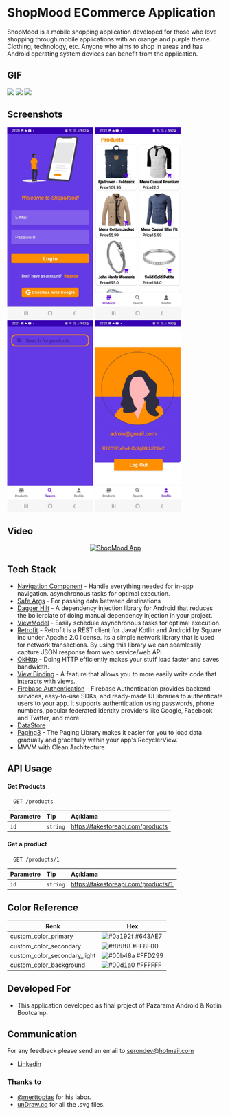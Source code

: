 # ShopMood ECommerce Application

ShopMood is a mobile shopping application developed for those who love shopping through mobile applications with an orange and purple theme. Clothing, technology, etc. Anyone who aims to shop in areas and has Android operating system devices can benefit from the application.

## GIF
![](https://media.giphy.com/media/BPI4L914dNrncenwgN/giphy.gif)
![](https://media.giphy.com/media/ehOOE4WAp2forEo1KI/giphy.gif)
![](https://media.giphy.com/media/jqnFku3XOVIKiQXlyR/giphy.gif)

## Screenshots
<p float="left>
<img src="https://github.com/serondev/ShopMood/blob/main/screenshots/ss1.jpeg" alt="drawing" width="200"/>
<img src="https://github.com/serondev/ShopMood/blob/main/screenshots/ss2.jpeg" alt="drawing" width="200"/>
<img src="https://github.com/serondev/ShopMood/blob/main/screenshots/ss3.jpeg" alt="drawing" width="200"/>
<img src="https://github.com/serondev/ShopMood/blob/main/screenshots/ss4.jpeg" alt="drawing" width="200"/>
<img src="https://github.com/serondev/ShopMood/blob/main/screenshots/ss5.jpeg" alt="drawing" width="200"/>
                                                                                                        </p>    
                                                                                                        
## Video
<div align="center">
<a href="https://www.youtube.com/watch?v=pfQBi-Spxh0"><img src="https://img.youtube.com/vi/?v=pfQBi-Spxh0,jpg" alt="ShopMood App"></a>
</div>

## Tech Stack
- [Navigation Component](https://developer.android.com/guide/navigation/navigation-getting-started) - Handle everything needed for in-app navigation. asynchronous tasks for optimal execution.
- [Safe Args](https://developer.android.com/guide/navigation/navigation-pass-data) - For passing data between destinations
- [Dagger Hilt](https://developer.android.com/jetpack/compose/libraries#hilt) - A dependency injection library for Android that reduces the boilerplate of doing manual dependency injection in your project.
- [ViewModel](https://developer.android.com/jetpack/compose/state#viewmodel-state) - Easily schedule asynchronous tasks for optimal execution.
- [Retrofit](https://square.github.io/retrofit/) - Retrofit is a REST client for Java/ Kotlin and Android by Square inc under Apache 2.0 license. Its a simple network library that is used for network transactions. By using this library we can seamlessly capture JSON response from web service/web API.
- [OkHttp](https://square.github.io/okhttp/) - Doing HTTP efficiently makes your stuff load faster and saves bandwidth.
- [View Binding](https://developer.android.com/topic/libraries/view-binding) - A feature that allows you to more easily write code that interacts with views.
- [Firebase Authentication](https://firebase.google.com/docs/auth) - Firebase Authentication provides backend services, easy-to-use SDKs, and ready-made UI libraries to authenticate users to your app. It supports authentication using passwords, phone numbers, popular federated identity providers like Google, Facebook and Twitter, and more.
- [DataStore](https://developer.android.com/topic/libraries/architecture/datastore)
- [Paging3](https://developer.android.com/topic/libraries/architecture/paging/v3-overview) - The Paging Library makes it easier for you to load data gradually and gracefully within your app's RecyclerView.
- MVVM with Clean Architecture

## API Usage

#### Get Products

```http
  GET /products
```

| Parametre | Tip     | Açıklama                |
| :-------- | :------- | :------------------------- |
| `id` | `string` | https://fakestoreapi.com/products |

#### Get a product

```http
  GET /products/1
```

| Parametre | Tip     | Açıklama                       |
| :-------- | :------- | :-------------------------------- |
| `id`      | `string` | https://fakestoreapi.com/products/1 |


  ## Color Reference

| Renk             | Hex                                                                |
| ----------------- | ------------------------------------------------------------------ |
| custom_color_primary | ![#0a192f](https://via.placeholder.com/10/643ae7?text=+) #643AE7 |
| custom_color_secondary | ![#f8f8f8](https://via.placeholder.com/10/ff8f00?text=+) #FF8F00 |
| custom_color_secondary_light | ![#00b48a](https://via.placeholder.com/10/ffd299?text=+) #FFD299 |
| custom_color_background | ![#00d1a0](https://via.placeholder.com/10/ffffff?text=+) #FFFFFF| 

## Developed For

- This application developed as final project of Pazarama Android & Kotlin Bootcamp.
  
## Communication

For any feedback please send an email to serondev@hotmail.com
- [Linkedin](https://www.linkedin.com/in/serkanönder/)
  

### Thanks to

- [@merttoptas](https://github.com/merttoptas) for his labor.
- [unDraw.co](https://undraw.co) for all the .svg files.
